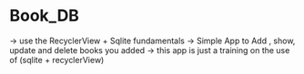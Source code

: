 # Book_DB
-> use the RecyclerView + Sqlite fundamentals 
-> Simple App to Add , show, update and delete books you added
-> this app is just a training on the use of (sqlite + recyclerView) 

